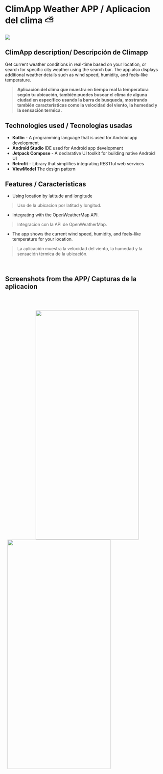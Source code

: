 # ClimApp Weather APP / Aplicacion del clima ⛅

<img src="https://i.imgur.com/utsRk9r.png">



## ClimApp description/ Descripción de Climapp

Get current weather conditions in real-time based on your location, or search for specific city weather using the search bar. The app also displays additional weather details such as wind speed, humidity, and feels-like temperature.
> **Aplicación del clima que muestra en tiempo real la temperatura según tu ubicación, también puedes buscar el clima de alguna ciudad en específico usando la barra de busqueda, mostrando también características como la velocidad del viento, la humedad y la sensación termica.**



## Technologies used / Tecnologias usadas

 -  **Kotlin** - A programming language that is used for Android app development
  - **Android Studio** IDE used for Android app development
  - **Jetpack Compose** - A declarative UI toolkit for building native Android UI
  - **Retrofit** - Library that simplifies integrating RESTful web services
  - **ViewModel** The design pattern 
  
## Features / Características

 - Using location by latitude and longitude 
 > Uso de la ubicacion por latitud y longitud.
 - Integrating with the OpenWeatherMap API.
 > Integracion con la API de OpenWeatherMap.
 - The app shows the current wind speed, humidity, and feels-like temperature for your location.
 >La aplicación muestra la velocidad del viento, la humedad y la sensación térmica de la ubicación.
<br>

## Screenshots from the APP/ Capturas de la aplicacion
<br>
<br>


<img src="https://i.imgur.com/nPdgKco.png" width="336" height="748" hspace="100"> &nbsp; 
<img src="https://i.imgur.com/iFg2RdD.png" width="336" height="748"> 


